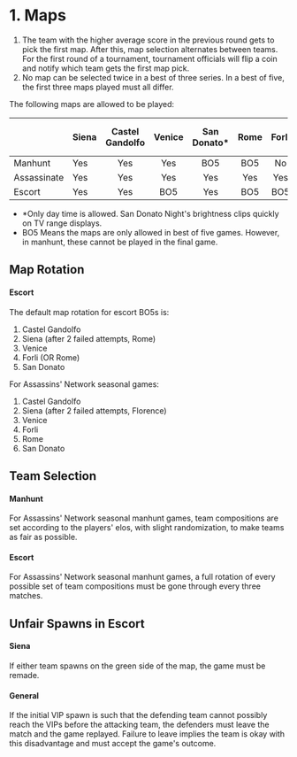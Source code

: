 # 1. Maps

1. The team with the higher average score in the previous round gets to pick the first map. After this, map selection alternates between teams. For the first round of a tournament, tournament officials will flip a coin and notify which team gets the first map pick.
2. No map can be selected twice in a best of three series. In a best of five, the first three maps played must all differ.

The following maps are allowed to be played:

|             | Siena | Castel Gandolfo | Venice | San Donato\* | Rome | Forli | Florence | Mont St-Michel | Pienza | Alhambra | Monteriggioni |
| ----------- | ----- | :-------------: | :----: | :----------: | :--: | :---: | :------: | :------------: | :----: | :------: | :-----------: |
| Manhunt     | Yes   |       Yes       |   Yes  |      BO5     |  BO5 |   No  |    No    |       No       |   No   |    No    |       No      |
| Assassinate | Yes   |       Yes       |   Yes  |      Yes     |  Yes |  Yes  |    Yes   |       Yes      |   No   |    No    |       No      |
| Escort      | Yes   |       Yes       |   BO5  |      Yes     |  BO5 |  BO5  |    BO5   |       No       |   No   |    No    |       No      |

* \*Only day time is allowed. San Donato Night's brightness clips quickly on TV range displays.
* BO5 Means the maps are only allowed in best of five games. However, in manhunt, these cannot be played in the final game.

## Map Rotation

#### Escort

The default map rotation for escort BO5s is:

1. Castel Gandolfo
2. Siena (after 2 failed attempts, Rome)
3. Venice
4. Forli (OR Rome)
5. San Donato

For Assassins' Network seasonal games:

1. Castel Gandolfo
2. Siena (after 2 failed attempts, Florence)
3. Venice
4. Forli
5. Rome
6. San Donato

## Team Selection

#### Manhunt

For Assassins' Network seasonal manhunt games, team compositions are set according to the players' elos, with slight randomization, to make teams as fair as possible.

#### Escort

For Assassins' Network seasonal manhunt games, a full rotation of every possible set of team compositions must be gone through every three matches.

## Unfair Spawns in Escort

#### Siena

If either team spawns on the green side of the map, the game must be remade.

#### General

If the initial VIP spawn is such that the defending team cannot possibly reach the VIPs before the attacking team, the defenders must leave the match and the game replayed. Failure to leave implies the team is okay with this disadvantage and must accept the game's outcome.
